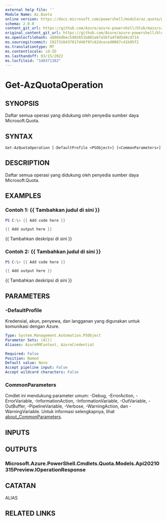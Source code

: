 ```yaml
---
external help file: ''
Module Name: Az.Quota
online version: https://docs.microsoft.com/powershell/module/az.quota/get-azquotaoperation
schema: 2.0.0
content_git_url: https://github.com/Azure/azure-powershell/blob/main/src/Quota/help/Get-AzQuotaOperation.md
original_content_git_url: https://github.com/Azure/azure-powershell/blob/main/src/Quota/help/Get-AzQuotaOperation.md
ms.openlocfilehash: a9804dbec5902651b802a6fa5bfa4fdd5d4cd714
ms.sourcegitcommit: 1927316437817d48f97c62dceced0067c41b95f2
ms.translationtype: MT
ms.contentlocale: id-ID
ms.lasthandoff: 03/15/2022
ms.locfileid: "140371382"
---
```

# Get-AzQuotaOperation

## SYNOPSIS
Daftar semua operasi yang didukung oleh penyedia sumber daya Microsoft.Quota.

## SYNTAX

```
Get-AzQuotaOperation [-DefaultProfile <PSObject>] [<CommonParameters>]
```

## DESCRIPTION
Daftar semua operasi yang didukung oleh penyedia sumber daya Microsoft.Quota.

## EXAMPLES

### Contoh 1: {{ Tambahkan judul di sini }}
```powershell
PS C:\> {{ Add code here }}

{{ Add output here }}
```

{{ Tambahkan deskripsi di sini }}

### Contoh 2: {{ Tambahkan judul di sini }}
```powershell
PS C:\> {{ Add code here }}

{{ Add output here }}
```

{{ Tambahkan deskripsi di sini }}

## PARAMETERS

### -DefaultProfile
Kredensial, akun, penyewa, dan langganan yang digunakan untuk komunikasi dengan Azure.

```yaml
Type: System.Management.Automation.PSObject
Parameter Sets: (All)
Aliases: AzureRMContext, AzureCredential

Required: False
Position: Named
Default value: None
Accept pipeline input: False
Accept wildcard characters: False
```

### CommonParameters
Cmdlet ini mendukung parameter umum: -Debug, -ErrorAction, -ErrorVariable, -InformationAction, -InformationVariable, -OutVariable, -OutBuffer, -PipelineVariable, -Verbose, -WarningAction, dan -WarningVariable. Untuk informasi selengkapnya, lihat [about_CommonParameters](http://go.microsoft.com/fwlink/?LinkID=113216).

## INPUTS

## OUTPUTS

### Microsoft.Azure.PowerShell.Cmdlets.Quota.Models.Api20210315Preview.IOperationResponse

## CATATAN

ALIAS

## RELATED LINKS

